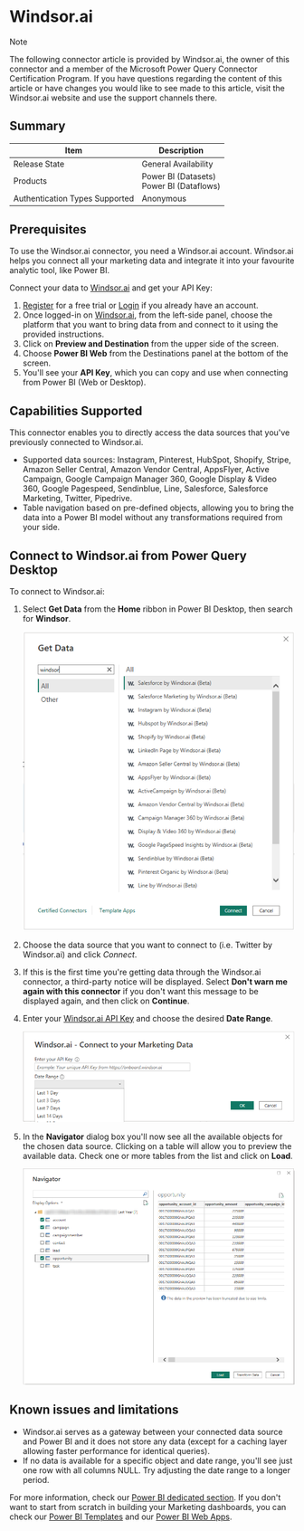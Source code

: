 # Windsor&#46;ai

>[!Note]
>The following connector article is provided by Windsor.ai, the owner of this connector and a member of the Microsoft Power Query Connector Certification Program. If you have questions regarding the content of this article or have changes you would like to see made to this article, visit the Windsor.ai website and use the support channels there.

## Summary

| Item | Description |
| ---- | ----------- |
| Release State | General Availability |
| Products | Power BI (Datasets)<br/>Power BI (Dataflows) |
| Authentication Types Supported | Anonymous |

## Prerequisites

To use the Windsor&#46;ai connector, you need a Windsor&#46;ai account. Windsor&#46;ai helps you connect all your marketing data and integrate it into your favourite analytic tool, like Power BI. 

Connect your data to [Windsor.ai](https://windsor.ai) and get your API Key: 
1. [Register](https://onboard.windsor.ai/register) for a free trial or [Login](https://onboard.windsor.ai/login) if you already have an account. 
2. Once logged-in on [Windsor.ai](https://onboard.windsor.ai), from the left-side panel, choose the platform that you want to bring data from and connect to it using the provided instructions. 
3. Click on **Preview and Destination** from the upper side of the screen. 
4. Choose **Power BI Web** from the Destinations panel at the bottom of the screen. 
5. You'll see your **API Key**, which you can copy and use when connecting from Power BI (Web or Desktop). 

## Capabilities Supported

This connector enables you to directly access the data sources that you've previously connected to Windsor&#46;ai. 

* Supported data sources: Instagram, Pinterest, HubSpot, Shopify, Stripe, Amazon Seller Central, Amazon Vendor Central, AppsFlyer, Active Campaign, Google Campaign Manager 360, Google Display & Video 360, Google Pagespeed, Sendinblue, Line, Salesforce, Salesforce Marketing, Twitter, Pipedrive. 
* Table navigation based on pre-defined objects, allowing you to bring the data into a Power BI model without any transformations required from your side. 

## Connect to Windsor&#46;ai from Power Query Desktop

To connect to Windsor&#46;ai:

1. Select **Get Data** from the **Home** ribbon in Power BI Desktop, then search for **Windsor**. 
   
   ![Search for Windsor connector](./media/windsor/windsor-get-data.PNG)

2. Choose the data source that you want to connect to (i.e. Twitter by Windsor&#46;ai) and click *Connect*.

3. If this is the first time you're getting data through the Windsor&#46;ai connector, a third-party notice will be displayed. Select **Don't warn me again with this connector** if you don't want this message to be displayed again, and then click on **Continue**.

4. Enter your [Windsor.ai API Key](<https://onboard.windsor.ai>) and choose the desired **Date Range**. 
   
   ![Enter API Key and choose the desired Date Range](./media/windsor/windsor-enter-api-key.PNG)

5. In the **Navigator** dialog box you'll now see all the available objects for the chosen data source. Clicking on a table will allow you to preview the available data. 
Check one or more tables from the list and click on **Load**. 
   
   ![Windsor Navigation Table](./media/windsor/windsor-navigator.PNG)


## Known issues and limitations

* Windsor&#46;ai serves as a gateway between your connected data source and Power BI and it does not store any data (except for a caching layer allowing faster performance for identical queries). 
* If no data is available for a specific object and date range, you'll see just one row with all columns NULL. Try adjusting the date range to a longer period. 

For more information, check our [Power BI dedicated section](https://windsor.ai/destinations/microsoft-power-bi/).
If you don't want to start from scratch in building your Marketing dashboards, you can check our [Power BI Templates](https://windsor.ai/powerbi-templates/) and our [Power BI Web Apps](https://appsource.microsoft.com/en-en/marketplace/apps?exp=ubp8&search=windsor.ai&page=1). 
